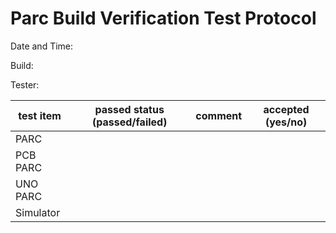 # Parc Build Verification Test Protocol

Date and Time: 

Build: 

Tester: 

| test item | passed status (passed/failed) | comment | accepted (yes/no) |
| --------- | ----------------------------- | ------- | ----------------- |
| PARC      |                               |         |                   |
| PCB PARC  |                               |         |                   |
| UNO PARC  |                               |         |                   |
| Simulator |                               |         |                   |
